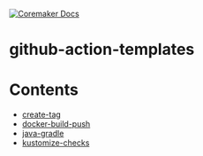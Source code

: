 [![Coremaker Docs](https://img.shields.io/badge/coremaker-docs-green)](https://coremaker.io/)

# github-action-templates

# Contents

* [create-tag](.github/workflows/create-tag.yaml)
* [docker-build-push](.github/workflows/docker-build-push.yaml)
* [java-gradle](.github/workflows/java-gradle.yaml)
* [kustomize-checks](.github/workflows/kustomize-checks.yaml)

